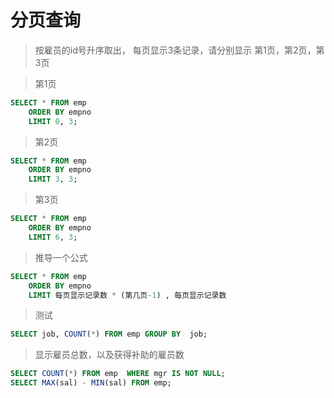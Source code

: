 # 分页查询

> 按雇员的id号升序取出， 每页显示3条记录，请分别显示 第1页，第2页，第3页

> 第1页
>
```sql
SELECT * FROM emp 
	ORDER BY empno 
	LIMIT 0, 3;

```

> 第2页
>
```sql
SELECT * FROM emp 
	ORDER BY empno 
	LIMIT 3, 3;
```

> 第3页
>
```sql
SELECT * FROM emp 
	ORDER BY empno 
	LIMIT 6, 3;
```

> 推导一个公式 
>
```sql
SELECT * FROM emp
	ORDER BY empno 
	LIMIT 每页显示记录数 * (第几页-1) , 每页显示记录数
```


> 测试
>
```sql
SELECT job, COUNT(*) FROM emp GROUP BY  job;

```

> 显示雇员总数，以及获得补助的雇员数
>
```sql
SELECT COUNT(*) FROM emp  WHERE mgr IS NOT NULL;
SELECT MAX(sal) - MIN(sal) FROM emp;
```

	
	
	